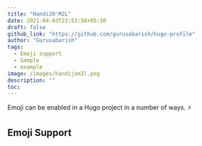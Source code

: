 ```yaml
---
title: "HandiJO'M2L"
date: 2021-04-03T22:53:58+05:30
draft: false
github_link: "https://github.com/gurusabarish/hugo-profile"
author: "Gurusabarish"
tags:
  - Emoji support
  - Sample
  - example
image: /images/handijom2l.png
description: ""
toc: 
---
```


Emoji can be enabled in a Hugo project in a number of ways. :zap:

## Emoji Support

